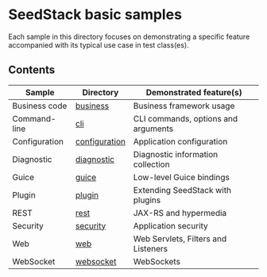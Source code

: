 # SeedStack basic samples

Each sample in this directory focuses on demonstrating a specific feature accompanied with its typical use case in
test class(es).

## Contents

| Sample | Directory | Demonstrated feature(s) |
|---|---|---|
| Business code | [business](https://github.com/seedstack/samples/tree/master/basics/business) | Business framework usage |
| Command-line | [cli](https://github.com/seedstack/samples/tree/master/basics/cli) | CLI commands, options and arguments |
| Configuration | [configuration](https://github.com/seedstack/samples/tree/master/basics/configuration) | Application configuration |
| Diagnostic | [diagnostic](https://github.com/seedstack/samples/tree/master/basics/diagnostic) | Diagnostic information collection |
| Guice | [guice](https://github.com/seedstack/samples/tree/master/basics/guice) | Low-level Guice bindings |
| Plugin | [plugin](https://github.com/seedstack/samples/tree/master/basics/plugin) | Extending SeedStack with plugins  |
| REST | [rest](https://github.com/seedstack/samples/tree/master/basics/rest) | JAX-RS and hypermedia |
| Security | [security](https://github.com/seedstack/samples/tree/master/basics/security) | Application security |
| Web | [web](https://github.com/seedstack/samples/tree/master/basics/web) | Web Servlets, Filters and Listeners |
| WebSocket | [websocket](https://github.com/seedstack/samples/tree/master/basics/websocket) | WebSockets |
